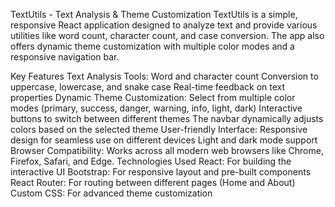 TextUtils - Text Analysis & Theme Customization
TextUtils is a simple, responsive React application designed to analyze text and provide various utilities like word count, character count, and case conversion. The app also offers dynamic theme customization with multiple color modes and a responsive navigation bar.

Key Features
Text Analysis Tools:
Word and character count
Conversion to uppercase, lowercase, and snake case
Real-time feedback on text properties
Dynamic Theme Customization:
Select from multiple color modes (primary, success, danger, warning, info, light, dark)
Interactive buttons to switch between different themes
The navbar dynamically adjusts colors based on the selected theme
User-friendly Interface:
Responsive design for seamless use on different devices
Light and dark mode support
Browser Compatibility:
Works across all modern web browsers like Chrome, Firefox, Safari, and Edge.
Technologies Used
React: For building the interactive UI
Bootstrap: For responsive layout and pre-built components
React Router: For routing between different pages (Home and About)
Custom CSS: For advanced theme customization
